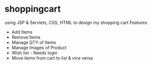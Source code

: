 # shoppingcart
using JSP & Servlets, CSS, HTML to design my shopping cart
Features
- Add Items
- Remove Items
- Manage QTY of Items
- Manage Images of Product
- Wish list - Needs login
- Move items from cart to list & vice versa
